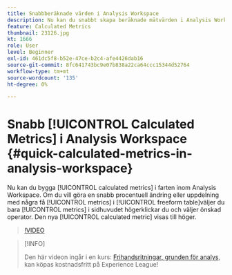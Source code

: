 ```yaml
---
title: Snabbberäknade värden i Analysis Workspace
description: Nu kan du snabbt skapa beräknade mätvärden i Analysis Workspace.  Om du vill göra en snabb procentuell ändring eller division med några mätvärden i frihandstabellen väljer du bara mätvärdena i huvudet, högerklickar och väljer den operator du vill använda.  Det nya beräknade måttet visas till höger.
feature: Calculated Metrics
thumbnail: 23126.jpg
kt: 1666
role: User
level: Beginner
exl-id: 461dc5f8-b52e-47ce-b2c4-afe4426dab16
source-git-commit: 8fc641743bc9e07b838a22ca64ccc15344d52764
workflow-type: tm+mt
source-wordcount: '135'
ht-degree: 0%

---
```


# Snabb [!UICONTROL Calculated Metrics] i Analysis Workspace {#quick-calculated-metrics-in-analysis-workspace}

Nu kan du bygga [!UICONTROL calculated metrics] i farten inom Analysis Workspace.  Om du vill göra en snabb procentuell ändring eller uppdelning med några få [!UICONTROL metrics] i [!UICONTROL freeform table]väljer du bara [!UICONTROL metrics] i sidhuvudet högerklickar du och väljer önskad operator.  Den nya [!UICONTROL calculated metric] visas till höger.

>[!VIDEO](https://video.tv.adobe.com/v/23126/?quality=12&learn=on)

>[!INFO]
>
> Den här videon ingår i en kurs: [Frihandsritningar, grunden för analys](https://experienceleague.adobe.com/?recommended=Analytics-U-1-2020.3), kan köpas kostnadsfritt på Experience League!
